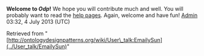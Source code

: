 __Welcome to _Odp_!__ We hope you will contribute much and well. 
You will probably want to read the [help pages](http://ontologydesignpatterns.org/wiki/Help:Contents "Help:Contents"). Again, welcome and have fun! [Admin](../User/ValentinaPresutti "User:ValentinaPresutti") 03:32, 4 July 2013 (UTC)





Retrieved from "[http://ontologydesignpatterns.org/wiki/User\_talk:EmailySun](../User_talk/EmailySun)"